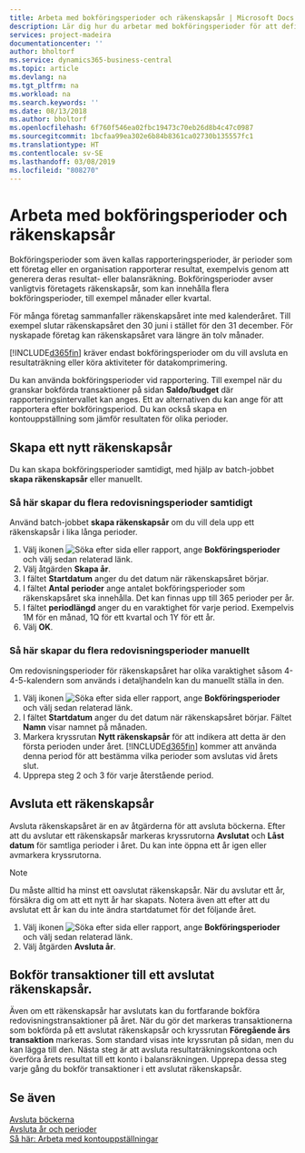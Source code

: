 ```yaml
---
title: Arbeta med bokföringsperioder och räkenskapsår | Microsoft Docs
description: Lär dig hur du arbetar med bokföringsperioder för att definiera när företaget rapporterar resultat.
services: project-madeira
documentationcenter: ''
author: bholtorf
ms.service: dynamics365-business-central
ms.topic: article
ms.devlang: na
ms.tgt_pltfrm: na
ms.workload: na
ms.search.keywords: ''
ms.date: 08/13/2018
ms.author: bholtorf
ms.openlocfilehash: 6f760f546ea02fbc19473c70eb26d8b4c47c0987
ms.sourcegitcommit: 1bcfaa99ea302e6b84b8361ca02730b135557fc1
ms.translationtype: HT
ms.contentlocale: sv-SE
ms.lasthandoff: 03/08/2019
ms.locfileid: "808270"
---
```

# <a name="working-with-accounting-periods-and-fiscal-years"></a>Arbeta med bokföringsperioder och räkenskapsår
Bokföringsperioder som även kallas rapporteringsperioder, är perioder som ett företag eller en organisation rapporterar resultat, exempelvis genom att generera deras resultat- eller balansräkning. Bokföringsperioder avser vanligtvis företagets räkenskapsår, som kan innehålla flera bokföringsperioder, till exempel månader eller kvartal.

För många företag sammanfaller räkenskapsåret inte med kalenderåret. Till exempel slutar räkenskapsåret den 30 juni i stället för den 31 december. För nyskapade företag kan räkenskapsåret vara längre än tolv månader. 

[!INCLUDE[d365fin](includes/d365fin_md.md)] kräver endast bokföringsperioder om du vill avsluta en resultaträkning eller köra aktiviteter för datakomprimering. 

Du kan använda bokföringsperioder vid rapportering. Till exempel när du granskar bokförda transaktioner på sidan **Saldo/budget** där rapporteringsintervallet kan anges. Ett av alternativen du kan ange för att rapportera efter bokföringsperiod. Du kan också skapa en kontouppställning som jämför resultaten för olika perioder.

## <a name="creating-a-new-fiscal-year"></a>Skapa ett nytt räkenskapsår
Du kan skapa bokföringsperioder samtidigt, med hjälp av batch-jobbet **skapa räkenskapsår** eller manuellt.

### <a name="how-to-create-accounting-periods-in-bulk"></a>Så här skapar du flera redovisningsperioder samtidigt
Använd batch-jobbet **skapa räkenskapsår** om du vill dela upp ett räkenskapsår i lika långa perioder.  

1. Välj ikonen ![Söka efter sida eller rapport](media/ui-search/search_small.png "Ikonen Söka efter sida eller rapport"), ange **Bokföringsperioder** och välj sedan relaterad länk.  
2. Välj åtgärden **Skapa år**.  <!--What about the Scheduling option? Should we mention that? There's also the Report Output Type field...-->
3. I fältet **Startdatum** anger du det datum när räkenskapsåret börjar.  
4. I fältet **Antal perioder** ange antalet bokföringsperioder som räkenskapsåret ska innehålla. Det kan finnas upp till 365 perioder per år.  
5. I fältet **periodlängd** anger du en varaktighet för varje period. Exempelvis 1M för en månad, 1Q för ett kvartal och 1Y för ett år.  
6. Välj **OK**.  

### <a name="how-to-create-accounting-periods-manually"></a>Så här skapar du flera redovisningsperioder manuellt
Om redovisningsperioder för räkenskapsåret har olika varaktighet såsom 4-4-5-kalendern som används i detaljhandeln kan du manuellt ställa in den.  
  
1. Välj ikonen ![Söka efter sida eller rapport](media/ui-search/search_small.png "Ikonen Söka efter sida eller rapport"), ange **Bokföringsperioder** och välj sedan relaterad länk.  
2. I fältet **Startdatum** anger du det datum när räkenskapsåret börjar. Fältet **Namn** visar namnet på månaden.  
3. Markera kryssrutan **Nytt räkenskapsår** för att indikera att detta är den första perioden under året. [!INCLUDE[d365fin](includes/d365fin_md.md)] kommer att använda denna period för att bestämma vilka perioder som avslutas vid årets slut.
4. Upprepa steg 2 och 3 för varje återstående period.  

## <a name="closing-a-fiscal-year"></a>Avsluta ett räkenskapsår
Avsluta räkenskapsåret är en av åtgärderna för att avsluta böckerna. Efter att du avslutar ett räkenskapsår markeras kryssrutorna **Avslutat** och **Låst datum** för samtliga perioder i året. Du kan inte öppna ett år igen eller avmarkera kryssrutorna.

> [!NOTE]  
>  Du måste alltid ha minst ett oavslutat räkenskapsår. När du avslutar ett år, försäkra dig om att ett nytt år har skapats. Notera även att efter att du avslutat ett år kan du inte ändra startdatumet för det följande året.

1. Välj ikonen ![Söka efter sida eller rapport](media/ui-search/search_small.png "Ikonen Söka efter sida eller rapport"), ange **Bokföringsperioder** och välj sedan relaterad länk.  
2. Välj åtgärden **Avsluta år**.  

## <a name="posting-entries-to-a-closed-fiscal-year"></a>Bokför transaktioner till ett avslutat räkenskapsår.
Även om ett räkenskapsår har avslutats kan du fortfarande bokföra redovisningstransaktioner på året. När du gör det markeras transaktionerna som bokförda på ett avslutat räkenskapsår och kryssrutan **Föregående års transaktion** markeras. Som standard visas inte kryssrutan på sidan, men du kan lägga till den. Nästa steg är att avsluta resultaträkningskontona och överföra årets resultat till ett konto i balansräkningen. Upprepa dessa steg varje gång du bokför transaktioner i ett avslutat räkenskapsår.

## <a name="see-also"></a>Se även
[Avsluta böckerna](year-close-books.md)  
[Avsluta år och perioder](year-close-years-periods.md)  
[Så här: Arbeta med kontouppställningar](bi-how-work-account-schedule.md)  
  






